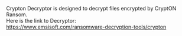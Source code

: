 Crypton Decryptor is designed to decrypt files encrypted by CryptON Ransom.\
Here is the link to Decryptor:\
https://www.emsisoft.com/ransomware-decryption-tools/crypton
